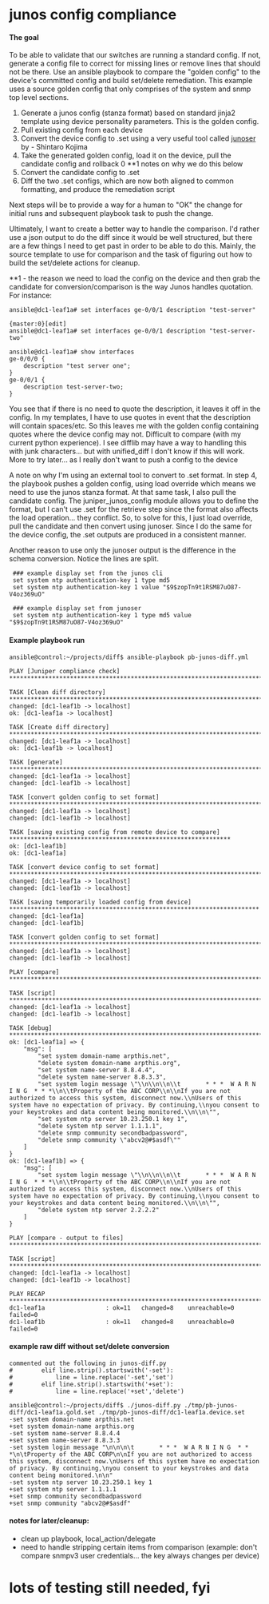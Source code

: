 # junos config compliance

#### The goal

To be able to validate that our switches are running a standard config. If not, generate a config file to correct for missing lines or remove lines that should not be there. Use an ansible playbook to compare the "golden config" to the device's committed config and build set/delete remediation. This example uses a source golden config that only comprises of the system and snmp top level sections.

1. Generate a junos config (stanza format) based on standard jinja2 template using device personality parameters. This is the golden config.
2. Pull existing config from each device
3. Convert the device config to .set using a very useful tool called [junoser](https://github.com/codeout/junoser) by - Shintaro Kojima
4. Take the generated golden config, load it on the device, pull the candidate config and rollback 0    **1 notes on why we do this below
5. Convert the candidate config to .set
6. Diff the two .set configs, which are now both aligned to common formatting, and produce the remediation script

Next steps will be to provide a way for a human to "OK" the change for initial runs and subsequent playbook task to push the change.

Ultimately, I want to create a better way to handle the comparison. I'd rather use a json output to do the diff since it would be well structured, but there are a few things I need to get past in order to be able to do this. Mainly, the source template to use for comparison and the task of figuring out how to build the set/delete actions for cleanup.


**1 - the reason we need to load the config on the device and then grab the candidate for conversion/comparison is the way Junos handles quotation. For instance:

```
ansible@dc1-leaf1a# set interfaces ge-0/0/1 description "test-server"

{master:0}[edit]
ansible@dc1-leaf1a# set interfaces ge-0/0/1 description "test-server-two"

ansible@dc1-leaf1a# show interfaces
ge-0/0/0 {
    description "test server one";
}
ge-0/0/1 {
    description test-server-two;
}
```

You see that if there is no need to quote the description, it leaves it off in the config. In my templates, I have to use quotes in event that the description will contain spaces/etc. So this leaves me with the golden config containing quotes where the device config may not. Difficult to compare (with my current python experience). I see difflib may have a way to handling this with junk characters... but with unified_diff I don't know if this will work. More to try later... as I really don't want to push a config to the device

A note on why I'm using an external tool to convert to .set format. In step 4, the playbook pushes a golden config, using load override which means we need to use the junos stanza format. At that same task, I also pull the candidate config. The juniper_junos_config module allows you to define the format, but I can't use .set for the retrieve step since the format also affects the load operation... they conflict.  So, to solve for this, I just load override, pull the candidate and then convert using junoser. Since I do the same for the device config, the .set outputs are produced in a consistent manner.

Another reason to use only the junoser output is the difference in the schema conversion. Notice the lines are split.
```
 ### example display set from the junos cli
 set system ntp authentication-key 1 type md5
 set system ntp authentication-key 1 value "$9$zopTn9t1RSM87uO87-V4oz369uO"

 ### example display set from junoser
 set system ntp authentication-key 1 type md5 value "$9$zopTn9t1RSM87uO87-V4oz369uO"
```
#### Example playbook run
```
ansible@control:~/projects/diff$ ansible-playbook pb-junos-diff.yml

PLAY [Juniper compliance check] ******************************************************************************************

TASK [Clean diff directory] **********************************************************************************************
changed: [dc1-leaf1b -> localhost]
ok: [dc1-leaf1a -> localhost]

TASK [Create diff directory] *********************************************************************************************
changed: [dc1-leaf1a -> localhost]
ok: [dc1-leaf1b -> localhost]

TASK [generate] **********************************************************************************************************
changed: [dc1-leaf1a -> localhost]
changed: [dc1-leaf1b -> localhost]

TASK [convert golden config to set format] *******************************************************************************
changed: [dc1-leaf1a -> localhost]
changed: [dc1-leaf1b -> localhost]

TASK [saving existing config from remote device to compare] **************************************************************
ok: [dc1-leaf1b]
ok: [dc1-leaf1a]

TASK [convert device config to set format] *******************************************************************************
changed: [dc1-leaf1a -> localhost]
changed: [dc1-leaf1b -> localhost]

TASK [saving temporarily loaded config from device] **********************************************************************
changed: [dc1-leaf1a]
changed: [dc1-leaf1b]

TASK [convert golden config to set format] *******************************************************************************
changed: [dc1-leaf1a -> localhost]
changed: [dc1-leaf1b -> localhost]

PLAY [compare] ***********************************************************************************************************

TASK [script] ************************************************************************************************************
changed: [dc1-leaf1a -> localhost]
changed: [dc1-leaf1b -> localhost]

TASK [debug] *************************************************************************************************************
ok: [dc1-leaf1a] => {
    "msg": [
        "set system domain-name arpthis.net",
        "delete system domain-name arpthis.org",
        "set system name-server 8.8.4.4",
        "delete system name-server 8.8.3.3",
        "set system login message \"\\n\\n\\n\\t       * * *  W A R N I N G  * * *\\n\\tProperty of the ABC CORP\\n\\nIf you are not authorized to access this system, disconnect now.\\nUsers of this system have no expectation of privacy. By continuing,\\nyou consent to your keystrokes and data content being monitored.\\n\\n\"",
        "set system ntp server 10.23.250.1 key 1",
        "delete system ntp server 1.1.1.1",
        "delete snmp community secondbadpassword",
        "delete snmp community \"abcv2@#$asdf\""
    ]
}
ok: [dc1-leaf1b] => {
    "msg": [
        "set system login message \"\\n\\n\\n\\t       * * *  W A R N I N G  * * *\\n\\tProperty of the ABC CORP\\n\\nIf you are not authorized to access this system, disconnect now.\\nUsers of this system have no expectation of privacy. By continuing,\\nyou consent to your keystrokes and data content being monitored.\\n\\n\"",
        "delete system ntp server 2.2.2.2"
    ]
}

PLAY [compare - output to files] *****************************************************************************************

TASK [script] ************************************************************************************************************
changed: [dc1-leaf1a -> localhost]
changed: [dc1-leaf1b -> localhost]

PLAY RECAP ***************************************************************************************************************
dc1-leaf1a                 : ok=11   changed=8    unreachable=0    failed=0
dc1-leaf1b                 : ok=11   changed=8    unreachable=0    failed=0
```

#### example raw diff without set/delete conversion
```
commented out the following in junos-diff.py
#        elif line.strip().startswith('-set'):
#            line = line.replace('-set','set')
#        elif line.strip().startswith('+set'):
#            line = line.replace('+set','delete')
```
```
ansible@control:~/projects/diff$ ./junos-diff.py ./tmp/pb-junos-diff/dc1-leaf1a.gold.set ./tmp/pb-junos-diff/dc1-leaf1a.device.set
-set system domain-name arpthis.net
+set system domain-name arpthis.org
-set system name-server 8.8.4.4
+set system name-server 8.8.3.3
-set system login message "\n\n\n\t       * * *  W A R N I N G  * * *\n\tProperty of the ABC CORP\n\nIf you are not authorized to access this system, disconnect now.\nUsers of this system have no expectation of privacy. By continuing,\nyou consent to your keystrokes and data content being monitored.\n\n"
-set system ntp server 10.23.250.1 key 1
+set system ntp server 1.1.1.1
+set snmp community secondbadpassword
+set snmp community "abcv2@#$asdf"
```

#### notes for later/cleanup:
* clean up playbook, local_action/delegate
* need to handle stripping certain items from comparison (example: don't compare snmpv3 user credentials... the key always changes per device)

# lots of testing still needed, fyi
